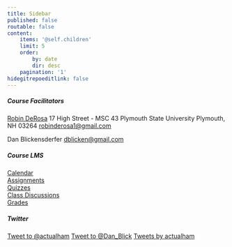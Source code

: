```yaml
---
title: Sidebar
published: false
routable: false
content:
    items: '@self.children'
    limit: 5
    order:
        by: date
        dir: desc
    pagination: '1'
hidegitrepoeditlink: false
---
```


##### Course Facilitators
[Robin DeRosa](http://robinderosa.net/)
17 High Street - MSC 43
Plymouth State University
Plymouth, NH 03264
[robinderosa1@gmail.com](robinderosa1@gmail.com)

Dan Blickensderfer
[dblicken@gmail.com](dblicken@gmail.com)


##### Course LMS
[Calendar](https://canvas.sfu.ca/calendar)  
[Assignments](https://canvas.sfu.ca/courses/25492/assignments)  
[Quizzes](https://canvas.sfu.ca/courses/25492/quizzes)  
[Class Discussions](https://canvas.sfu.ca/courses/25492/discussion_topics)  
[Grades](https://canvas.sfu.ca/grades)  

##### Twitter
<a href="https://twitter.com/intent/tweet?screen_name=actualham&ref_src=twsrc%5Etfw" class="twitter-mention-button" data-show-count="false">Tweet to @actualham</a><script async src="//platform.twitter.com/widgets.js" charset="utf-8"></script>
<a href="https://twitter.com/intent/tweet?screen_name=Dan_Blick&ref_src=twsrc%5Etfw" class="twitter-mention-button" data-show-count="false">Tweet to @Dan_Blick</a><script async src="//platform.twitter.com/widgets.js" charset="utf-8"></script>
<a class="twitter-timeline" data-dnt="true" href="https://twitter.com/actualham?ref_src=twsrc%5Etfw">Tweets by actualham</a> <script async src="//platform.twitter.com/widgets.js" charset="utf-8"></script>
